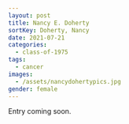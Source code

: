 ```yaml
---
layout: post
title: Nancy E. Doherty
sortKey: Doherty, Nancy
date: 2021-07-21
categories:
  - class-of-1975
tags:
  - cancer
images:
  - /assets/nancydohertypics.jpg
gender: female
---
```

E﻿ntry coming soon.